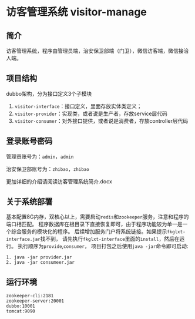 # 访客管理系统  visitor-manage

## 简介

访客管理系统，程序由管理员端，治安保卫部端（门卫），微信访客端，微信接洽人端。

## 项目结构

dubbo架构，分为接口定义3个子模块
1. `visitor-interface`：接口定义，里面存放实体类定义；
2. `visitor-provider`：实现类，或者说是生产者，存放service层代码
3. `visitor-consumer`：对外接口提供，或者说是消费者，存放controller层代码


## 登录账号密码

管理员账号为：`admin`，`admin`

治安保卫部账号为：`zhibao`，`zhibao`

更加详细的介绍请阅读访客管理系统简介.docx


## 关于系统部署

基本配置8G内存，双核心以上，需要启动`redis`和`zookeeper`服务，注意和程序的端口相匹配。
程序数据库在根目录下直接恢复即可，由于程序功能较为单一是一个综合服务的模块化的程序。
后续增加服务门户将系统链接。如果提示`fkglxt-interface.jar`找不到，
请先执行`fkglxt-interface`里面的`install`，然后在运行。
执行顺序为`provide`,`consumer`，
项目打包之后使用`java -jar`命令即可启动:

```
1. java -jar provider.jar
2. java -jar consumeer.jar
 ```


## 运行环境

```code
zookeeper-cli:2181
zookeeper-server:20001
dubbo:10001
tomcat:9090
```